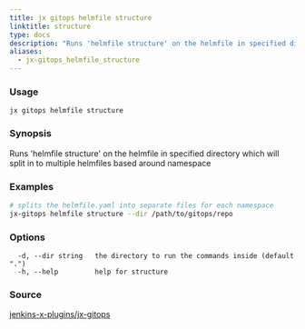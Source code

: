 ```yaml
---
title: jx gitops helmfile structure
linktitle: structure
type: docs
description: "Runs 'helmfile structure' on the helmfile in specified directory which will split in to multiple helmfiles based around namespace"
aliases:
  - jx-gitops_helmfile_structure
---
```


### Usage

```
jx gitops helmfile structure
```

### Synopsis

Runs 'helmfile structure' on the helmfile in specified directory which will split in to multiple helmfiles based around namespace

### Examples

  ```bash
  # splits the helmfile.yaml into separate files for each namespace
  jx-gitops helmfile structure --dir /path/to/gitops/repo

  ```
### Options

```
  -d, --dir string   the directory to run the commands inside (default ".")
  -h, --help         help for structure
```



### Source

[jenkins-x-plugins/jx-gitops](https://github.com/jenkins-x-plugins/jx-gitops)
